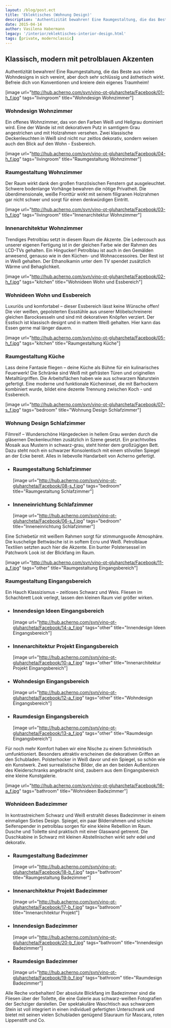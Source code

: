 ```yaml
---
layout: /blog/post.ect
title: 'Eklektisches (Wohnung Design)'
description: 'Authentizität bewahren! Eine Raumgestaltung, die das Beste aus vielen Wohndesigns in sich vereint,  aber doch sehr schlüssig und ästhetisch wirkt. Befreie dich von Konventionen und kreiere dein eigenes Traumheim!'
date: 2015-04-14
author: Vasilena Habermann
legacy: '/interior/eklektisches-interior-design.html'
tags: [private, modernclassic]
---
```

## Klassisch, modern mit **petrolblauen Akzenten**
Authentizität bewahren! Eine Raumgestaltung, die das Beste aus vielen Wohndesigns in sich vereint, aber doch sehr schlüssig und ästhetisch wirkt. Befreie dich von Konventionen und kreiere dein eigenes Traumheim!

[image url="http://hub.acherno.com/svn/vino-ot-gluharcheta/Facebook/01-h_f.jpg" tags="livingroom" title="Wohndesign Wohnzimmer"]
### Wohndesign **Wohnzimmer**

Ein offenes Wohnzimmer, das von den Farben Weiß und Hellgrau dominiert wird. Eine der Wände ist mit dekorativem Putz in samtigem Grau angestrichen und mit Holzrahmen versehen. Zwei klassische Deckenleuchten in Weiß sind nicht nur zeitlos dekorativ, sondern weisen auch den Blick auf den Wohn - Essbereich.

[image url="http://hub.acherno.com/svn/vino-ot-gluharcheta/Facebook/04-h_f.jpg" tags="livingroom" title="Raumgestaltung Wohnzimmer"]
### Raumgestaltung **Wohnzimmer**

Der Raum wirkt dank den großen französischen Fenstern gut ausgeleuchtet. Schwere bodenlange Vorhänge bewahren die nötige Privatheit. Die überdimensionale, weiße Fronttür wirkt mit seinem filigranen Holzrahmen gar nicht schwer und sorgt für einen denkwürdigen Eintritt.

[image url="http://hub.acherno.com/svn/vino-ot-gluharcheta/Facebook/03-h_f.jpg" tags="livingroom" title="Innenarchitektur Wohnzimmer"]
### Innenarchitektur **Wohnzimmer**

Trendiges Petrolblau setzt in diesem Raum die Akzente. Die Ledercouch aus unserer eigenen Fertigung ist in der gleichen Farbe wie der Rahmen des LCD-TVs gehalten. Ein Hingucker! Petrolblau ist auch in den Gemälden anwesend, genauso wie in den Küchen- und Wohnaccessoires. Der Rest ist in Weiß gehalten. Der Ethanolkamin unter dem TV spendet zusätzlich Wärme und Behaglichkeit.

[image url="http://hub.acherno.com/svn/vino-ot-gluharcheta/Facebook/02-h_f.jpg" tags="kitchen" title="Wohnideen Wohn und Essbereich"]
### Wohnideen **Wohn und Essbereich**

Luxuriös und komfortabel – dieser Essbereich lässt keine Wünsche offen! Die vier weißen, gepolsterten Essstühle aus unserer Möbelschreinerei gleichen Barocksesseln und sind mit dekorativen Knöpfen verziert. Der Esstisch ist klassisch designt und in mattem Weiß gehalten. Hier kann das Essen gerne mal länger dauern.

[image url="http://hub.acherno.com/svn/vino-ot-gluharcheta/Facebook/05-h_f.jpg" tags="kitchen" title="Raumgestaltung Küche"]
### Raumgestaltung **Küche**

Lass deine Fantasie fliegen – deine Küche als Bühne für ein kulinarisches Feuerwerk! Die Schränke sind Weiß mit gefrästen Türen und originellen Metalltürgriffen. Die Arbeitsflächen haben wie aus schwarzem Naturstein gefertigt. Eine moderne und funktionale Kücheninsel, die mit Barhockern kombiniert wurde, bildet eine dezente Trennung zwischen Koch - und Essbereich.

[image url="http://hub.acherno.com/svn/vino-ot-gluharcheta/Facebook/07-s_f.jpg" tags="bedroom" title="Wohnung Design Schlafzimmer"]
### Wohnung Design **Schlafzimmer**

Filmreif – Wunderschöne Hängedecken in hellem Grau werden durch die gläsernen Deckenleuchten zusätzlich in Szene gesetzt. Ein prachtvolles Mosaik aus Mustern in schwarz-grau, steht hinter dem großzügigen Bett.  Dazu steht noch ein schwarzer Konsolentisch mit einem stilvollen Spiegel an der Ecke bereit. Alles in liebevolle Handarbeit von Acherno gefertigt.

-   ### Raumgestaltung **Schlafzimmer**
    [image url="http://hub.acherno.com/svn/vino-ot-gluharcheta/Facebook/08-s_f.jpg" tags="bedroom" title="Raumgestaltung Schlafzimmer"]
-   ### Inneneinrichtung **Schlafzimmer**
    [image url="http://hub.acherno.com/svn/vino-ot-gluharcheta/Facebook/06-s_f.jpg" tags="bedroom" title="Inneneinrichtung Schlafzimmer"]

Eine Schiebetür mit weißem Rahmen sorgt für stimmungsvolle Atmosphäre. Die kuschelige Bettwäsche ist in softem Ecru und Weiß. Petrolblaue Textilien setzten auch hier die Akzente. Ein bunter Polstersessel im Patchwork Look ist der Blickfang im Raum.

[image url="http://hub.acherno.com/svn/vino-ot-gluharcheta/Facebook/11-a_f.jpg" tags="other" title="Raumgestaltung Eingangsbereich"]
### Raumgestaltung **Eingangsbereich**

Ein Hauch Klassizismus – zeitloses Schwarz und Weis. Fliesen im Schachbrett Look verlegt, lassen den kleinen Raum viel größer wirken.

-   ### Innendesign Ideen **Eingangsbereich**
    [image url="http://hub.acherno.com/svn/vino-ot-gluharcheta/Facebook/14-a_f.jpg" tags="other" title="Innendesign Ideen Eingangsbereich"]
-   ### Innenarchitektur Projekt **Eingangsbereich**
    [image url="http://hub.acherno.com/svn/vino-ot-gluharcheta/Facebook/10-a_f.jpg" tags="other" title="Innenarchitektur Projekt Eingangsbereich"]
-   ### Wohndesign **Eingangsbereich**
    [image url="http://hub.acherno.com/svn/vino-ot-gluharcheta/Facebook/12-a_f.jpg" tags="other" title="Wohndesign Eingangsbereich"]
-   ### Raumdesign **Eingangsbereich**
    [image url="http://hub.acherno.com/svn/vino-ot-gluharcheta/Facebook/13-a_f.jpg" tags="other" title="Raumdesign Eingangsbereich"]

Für noch mehr Komfort haben wir eine Nische zu einem Schminktisch umfunktioniert. Besonders attraktiv erscheinen die dekorativen Griffen an den Schubladen. Polsterhocker in Weiß davor und ein Spiegel, so schön wie ein Kunstwerk. Zwei surrealistische Bilder, die an den beiden Außentüren des Kleiderschranks angebracht sind, zaubern aus dem Eingangsbereich eine kleine Kunstgalerie.

[image url="http://hub.acherno.com/svn/vino-ot-gluharcheta/Facebook/16-a_f.jpg" tags="bathroom" title="Wohnideen Badezimmer"]
### Wohnideen **Badezimmer**

In kontrastreichem Schwarz und Weiß erstrahlt dieses Badezimmer in einem einmaligen Sixties Design. Spiegel, ein paar Bilderrahmen und schicke Seifenspender in petrolblau sorgen für eine kleine Rebellion im Raum. Dusche und Toilette sind praktisch mit einer Glaswand getrennt. Die Duschkabine in Schwarz mit kleinen Abstellnischen wirkt sehr edel und dekorativ.

-   ### Raumgestaltung **Badezimmer**
    [image url="http://hub.acherno.com/svn/vino-ot-gluharcheta/Facebook/18-b_f.jpg" tags="bathroom" title="Raumgestaltung Badezimmer"]
-   ### Innenarchitektur Projekt **Badezimmer**
    [image url="http://hub.acherno.com/svn/vino-ot-gluharcheta/Facebook/17-b_f.jpg" tags="bathroom" title="Innenarchitektur Projekt"]
-   ### Innendesign **Badezimmer**
    [image url="http://hub.acherno.com/svn/vino-ot-gluharcheta/Facebook/20-b_f.jpg" tags="bathroom" title="Innendesign Badezimmer"]
-   ### Raumdesign **Badezimmer**
    [image url="http://hub.acherno.com/svn/vino-ot-gluharcheta/Facebook/19-b_f.jpg" tags="bathroom" title="Raumdesign Badezimmer"]

Alle Reche vorbehalten! Der absolute Blickfang im Badezimmer sind die Fliesen über der Toilette, die eine Galerie aus schwarz-weißen Fotografien der Sechziger darstellen. Der spektakuläre Waschtisch aus schwarzem Stein ist voll integriert in einen individuell gefertigten Unterschrank und bietet mit seinen vielen Schubladen genügend Stauraum für Mascara, roten Lippenstift und Co.

